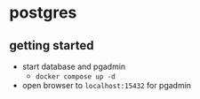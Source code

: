 # postgres

## getting started

- start database and pgadmin
    - `docker compose up -d`
- open browser to `localhost:15432` for pgadmin